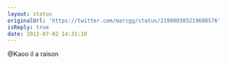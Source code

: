 ```yaml
---
layout: status
originalUrl: 'https://twitter.com/marcgg/status/219800385219608576'
isReply: true
date: 2012-07-02 14:31:10
---
```


@Kaoo il a raison
